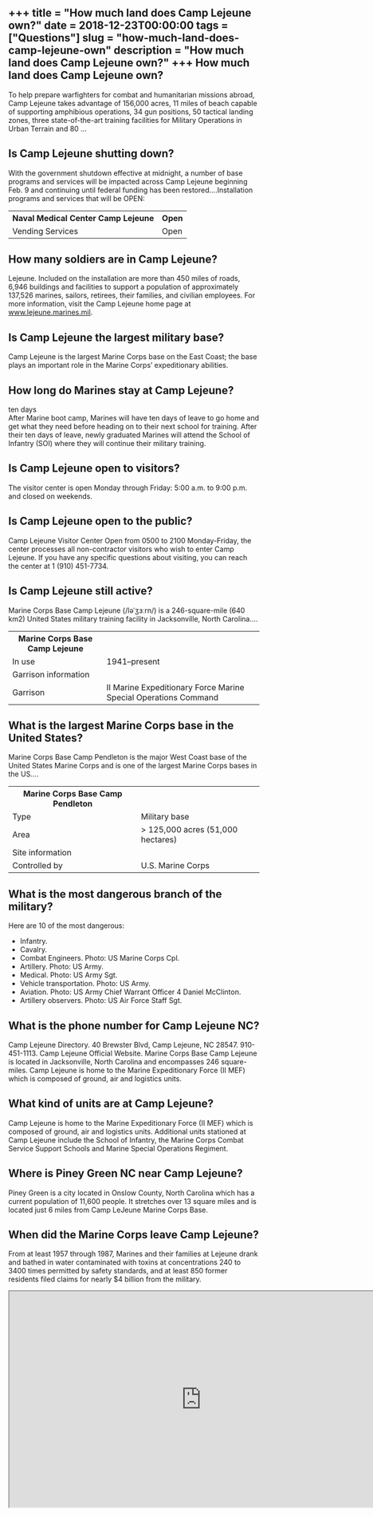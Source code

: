 +++
title = "How much land does Camp Lejeune own?"
date = 2018-12-23T00:00:00
tags = ["Questions"]
slug = "how-much-land-does-camp-lejeune-own"
description = "How much land does Camp Lejeune own?"
+++
How much land does Camp Lejeune own?
------------------------------------

To help prepare warfighters for combat and humanitarian missions abroad, Camp Lejeune takes advantage of 156,000 acres, 11 miles of beach capable of supporting amphibious operations, 34 gun positions, 50 tactical landing zones, three state-of-the-art training facilities for Military Operations in Urban Terrain and 80 …

Is Camp Lejeune shutting down?
------------------------------

With the government shutdown effective at midnight, a number of base programs and services will be impacted across Camp Lejeune beginning Feb. 9 and continuing until federal funding has been restored….Installation programs and services that will be OPEN:

<table><tr><th>Naval Medical Center Camp Lejeune</th><th>Open</th></tr><tr><td>Vending Services</td><td>Open</td></tr></table>

How many soldiers are in Camp Lejeune?
--------------------------------------

Lejeune. Included on the installation are more than 450 miles of roads, 6,946 buildings and facilities to support a population of approximately 137,526 marines, sailors, retirees, their families, and civilian employees. For more information, visit the Camp Lejeune home page at www.lejeune.marines.mil.

Is Camp Lejeune the largest military base?
------------------------------------------

Camp Lejeune is the largest Marine Corps base on the East Coast; the base plays an important role in the Marine Corps’ expeditionary abilities.

How long do Marines stay at Camp Lejeune?
-----------------------------------------

ten days  
After Marine boot camp, Marines will have ten days of leave to go home and get what they need before heading on to their next school for training. After their ten days of leave, newly graduated Marines will attend the School of Infantry (SOI) where they will continue their military training.

Is Camp Lejeune open to visitors?
---------------------------------

The visitor center is open Monday through Friday: 5:00 a.m. to 9:00 p.m. and closed on weekends.

Is Camp Lejeune open to the public?
-----------------------------------

Camp Lejeune Visitor Center Open from 0500 to 2100 Monday-Friday, the center processes all non-contractor visitors who wish to enter Camp Lejeune. If you have any specific questions about visiting, you can reach the center at 1 (910) 451-7734.

Is Camp Lejeune still active?
-----------------------------

Marine Corps Base Camp Lejeune (/ləˈʒɜːrn/) is a 246-square-mile (640 km2) United States military training facility in Jacksonville, North Carolina….

<table><tr><th>Marine Corps Base Camp Lejeune</th></tr><tr><td>In use</td><td>1941–present</td></tr><tr><td>Garrison information</td></tr><tr><td>Garrison</td><td>II Marine Expeditionary Force Marine Special Operations Command</td></tr></table>

What is the largest Marine Corps base in the United States?
-----------------------------------------------------------

Marine Corps Base Camp Pendleton is the major West Coast base of the United States Marine Corps and is one of the largest Marine Corps bases in the US….

<table><tr><th>Marine Corps Base Camp Pendleton</th></tr><tr><td>Type</td><td>Military base</td></tr><tr><td>Area</td><td>&gt; 125,000 acres (51,000 hectares)</td></tr><tr><td>Site information</td></tr><tr><td>Controlled by</td><td>U.S. Marine Corps</td></tr></table>

What is the most dangerous branch of the military?
--------------------------------------------------

Here are 10 of the most dangerous:

- Infantry.
- Cavalry.
- Combat Engineers. Photo: US Marine Corps Cpl.
- Artillery. Photo: US Army.
- Medical. Photo: US Army Sgt.
- Vehicle transportation. Photo: US Army.
- Aviation. Photo: US Army Chief Warrant Officer 4 Daniel McClinton.
- Artillery observers. Photo: US Air Force Staff Sgt.

What is the phone number for Camp Lejeune NC?
---------------------------------------------

Camp Lejeune Directory. 40 Brewster Blvd, Camp Lejeune, NC 28547. 910-451-1113. Camp Lejeune Official Website. Marine Corps Base Camp Lejeune is located in Jacksonville, North Carolina and encompasses 246 square-miles. Camp Lejeune is home to the Marine Expeditionary Force (II MEF) which is composed of ground, air and logistics units.

What kind of units are at Camp Lejeune?
---------------------------------------

Camp Lejeune is home to the Marine Expeditionary Force (II MEF) which is composed of ground, air and logistics units. Additional units stationed at Camp Lejeune include the School of Infantry, the Marine Corps Combat Service Support Schools and Marine Special Operations Regiment.

Where is Piney Green NC near Camp Lejeune?
------------------------------------------

Piney Green is a city located in Onslow County, North Carolina which has a current population of 11,600 people. It stretches over 13 square miles and is located just 6 miles from Camp LeJeune Marine Corps Base.

When did the Marine Corps leave Camp Lejeune?
---------------------------------------------

From at least 1957 through 1987, Marines and their families at Lejeune drank and bathed in water contaminated with toxins at concentrations 240 to 3400 times permitted by safety standards, and at least 850 former residents filed claims for nearly $4 billion from the military.

<iframe allow="accelerometer; autoplay; clipboard-write; encrypted-media; gyroscope; picture-in-picture" allowfullscreen="" class="__youtube_prefs__  epyt-is-override  no-lazyload" data-no-lazy="1" data-origheight="433" data-origwidth="770" data-skipgform_ajax_framebjll="" height="433" id="_ytid_75382" loading="lazy" src="https://www.youtube.com/embed/WvukvjxEi_M?enablejsapi=1&autoplay=0&cc_load_policy=0&cc_lang_pref=&iv_load_policy=1&loop=0&modestbranding=0&rel=1&fs=1&playsinline=0&autohide=2&theme=dark&color=red&controls=1&" title="YouTube player" width="770"></iframe>